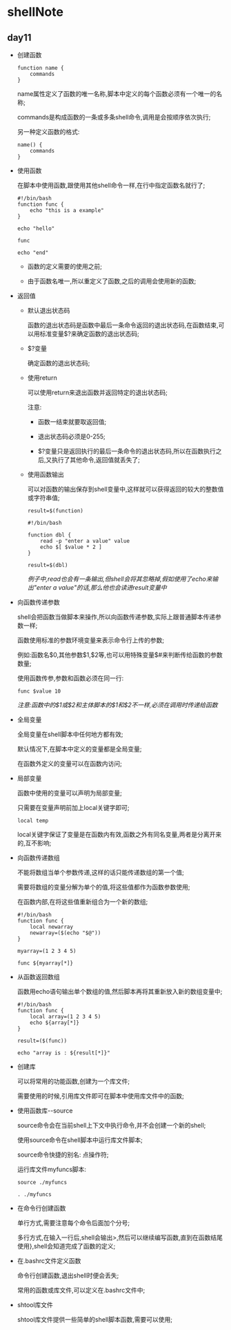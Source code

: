 # shellNote
## day11

* 创建函数

	```
	function name {
		commands
	}
	```

	name属性定义了函数的唯一名称,脚本中定义的每个函数必须有一个唯一的名称;

	commands是构成函数的一条或多条shell命令,调用是会按顺序依次执行;

	另一种定义函数的格式:

	```
	name() {
		commands
	}
	```

* 使用函数

	在脚本中使用函数,跟使用其他shell命令一样,在行中指定函数名就行了;

	```
	#!/bin/bash
	function func {
		echo "this is a example"
	}

	echo "hello"

	func

	echo "end"
	```

	* 函数的定义需要的使用之前;

	* 由于函数名唯一,所以重定义了函数,之后的调用会使用新的函数;

* 返回值

	* 默认退出状态码

		函数的退出状态码是函数中最后一条命令返回的退出状态码,在函数结束,可以用标准变量$?来确定函数的退出状态码;

	* $?变量

		确定函数的退出状态码;

	* 使用return

		可以使用return来退出函数并返回特定的退出状态码;

		注意:
		* 函数一结束就要取返回值;

		* 退出状态码必须是0-255;

		* $?变量只是返回执行的最后一条命令的退出状态码,所以在函数执行之后,又执行了其他命令,返回值就丢失了;

	* 使用函数输出

		可以对函数的输出保存到shell变量中,这样就可以获得返回的较大的整数值或字符串值;

		`result=$(function)`

		```
		#!/bin/bash

		function dbl {
			read -p "enter a value" value
			echo $[ $value * 2 ]
		}

		result=$(dbl)
		```			
		
		*例子中,read也会有一条输出,但shell会将其忽略掉,假如使用了echo来输出"enter a value"的话,那么他也会读进result变量中*

* 向函数传递参数

	shell会把函数当做脚本来操作,所以向函数传递参数,实际上跟普通脚本传递参数一样;

	函数使用标准的参数环境变量来表示命令行上传的参数;

	例如:函数名\$0,其他参数\$1,\$2等,也可以用特殊变量\$\#来判断传给函数的参数数量;

	使用函数传参,参数和函数必须在同一行:

	`func $value 10`

	*注意:函数中的\$1或\$2和主体脚本的\$1和\$2不一样,必须在调用时传递给函数*

* 全局变量

	全局变量在shell脚本中任何地方都有效;

	默认情况下,在脚本中定义的变量都是全局变量;

	在函数外定义的变量可以在函数内访问;

* 局部变量

	函数中使用的变量可以声明为局部变量;

	只需要在变量声明前加上local关键字即可;

	`local temp`

	local关键字保证了变量是在函数内有效,函数之外有同名变量,两者是分离开来的,互不影响;

* 向函数传递数组

	不能将数组当单个参数传递,这样的话只能传递数组的第一个值;

	需要将数组的变量分解为单个的值,将这些值都作为函数参数使用;

	在函数内部,在将这些值重新组合为一个新的数组;

	```
	#!/bin/bash
	function func {
		local newarray
		newarray=($(echo "$@"))
	}

	myarray=(1 2 3 4 5)

	func ${myarray[*]}
	```

* 从函数返回数组

	函数用echo语句输出单个数组的值,然后脚本再将其重新放入新的数组变量中;

	```
	#!/bin/bash
	function func {
		local array=(1 2 3 4 5)
		echo ${array[*]}
	}

	result=($(func))

	echo "array is : ${result[*]}"
	```

* 创建库

	可以将常用的功能函数,创建为一个库文件;

	需要使用的时候,引用库文件即可在脚本中使用库文件中的函数;

* 使用函数库--source

	source命令会在当前shell上下文中执行命令,并不会创建一个新的shell;

	使用source命令在shell脚本中运行库文件脚本;

	source命令快捷的别名: 点操作符;

	运行库文件myfuncs脚本:

	`source ./myfuncs`

	`. ./myfuncs`

* 在命令行创建函数

	单行方式,需要注意每个命令后面加个分号;

	多行方式,在输入一行后,shell会输出>,然后可以继续编写函数,直到在函数结尾使用},shell会知道完成了函数的定义;

* 在.bashrc文件定义函数

	命令行创建函数,退出shell时便会丢失;
	
	常用的函数或库文件,可以定义在.bashrc文件中;

* shtool库文件

	shtool库文件提供一些简单的shell脚本函数,需要可以使用;
